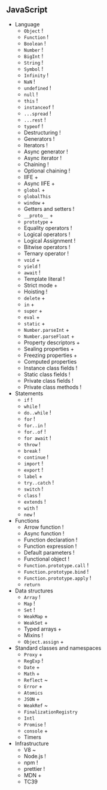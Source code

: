 ## JavaScript

- Language
  - `Object` !
  - `Function` !
  - `Boolean` !
  - `Number` !
  - `BigInt` !
  - `String` !
  - `Symbol` !
  - `Infinity` !
  - `NaN` !
  - `undefined` !
  - `null` !
  - `this` !
  - `instanceof` !
  - `...spread` !
  - `...rest` !
  - `typeof` !
  - Destructuring !
  - Generators !
  - Iterators !
  - Async generator !
  - Async iterator !
  - Chaining !
  - Optional chaining !
  - IIFE +
  - Async IIFE +
  - `global` +
  - `globalThis`
  - `window` +
  - Getters and setters !
  - `__proto__` +
  - `prototype` +
  - Equality operators ! 
  - Logical operators !
  - Logical Assignment !
  - Bitwise operators !
  - Ternary operator !
  - `void` +
  - `yield` !
  - `await` !
  - Template literal !
  - Strict mode +
  - Hoisting !
  - `delete` +
  - `in` +
  - `super` +
  - `eval` +
  - `static` +
  - `Number.parseInt` +
  - `Number.parseFloat` +
  - Property descriptors +
  - Sealing properties +
  - Freezing properties +
  - Computed properties
  - Instance class fields !
  - Static class fields !
  - Private class fields !
  - Private class methods !
- Statements
  - `if` !
  - `while` !
  - `do..while` !
  - `for` !
  - `for..in` !
  - `for..of` !
  - `for await` !
  - `throw` !
  - `break` !
  - `continue` !
  - `import` !
  - `export` !
  - `label` +
  - `try..catch` !
  - `switch` !
  - `class` !
  - `extends` !
  - `with` !
  - `new` !
- Functions
  - Arrow function !
  - Async function !
  - Function declaration !
  - Function expression !
  - Default parameters !
  - Functional object !
  - `Function.prototype.call` !
  - `Function.prototype.bind` !
  - `Function.prototype.apply` !
  - `return`
- Data structures
  - `Array` !
  - `Map` !
  - `Set` !
  - `WeakMap` +
  - `WeakSet` +
  - Typed arrays +
  - Mixins !
  - `Object.assign` +
- Standard classes and namespaces
  - `Proxy` +
  - `RegExp` !
  - `Date` +
  - `Math` +
  - `Reflect` ~
  - `Error` +
  - `Atomics`
  - `JSON` +
  - `WeakRef` ~
  - `FinalizationRegistry`
  - `Intl`
  - `Promise` !
  - `console` +
  - Timers
- Infrastructure
  - V8 ~
  - Node.js !
  - npm !
  - prettier !
  - MDN +
  - TC39
